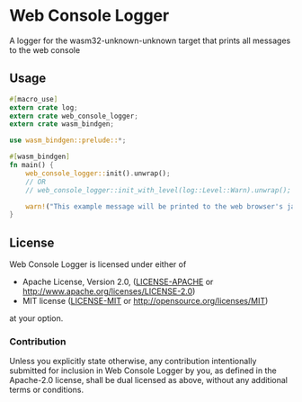 # Web Console Logger

A logger for the wasm32-unknown-unknown target that prints all messages to the
web console

## Usage

```rust
#[macro_use]
extern crate log;
extern crate web_console_logger;
extern crate wasm_bindgen;

use wasm_bindgen::prelude::*;

#[wasm_bindgen]
fn main() {
    web_console_logger::init().unwrap();
    // OR
    // web_console_logger::init_with_level(log::Level::Warn).unwrap();

    warn!("This example message will be printed to the web browser's javascript console.");
}
```

## License

Web Console Logger is licensed under either of

 * Apache License, Version 2.0, ([LICENSE-APACHE](LICENSE-APACHE) or
   http://www.apache.org/licenses/LICENSE-2.0)
 * MIT license ([LICENSE-MIT](LICENSE-MIT) or
   http://opensource.org/licenses/MIT)

at your option.

### Contribution

Unless you explicitly state otherwise, any contribution intentionally submitted
for inclusion in Web Console Logger by you, as defined in the Apache-2.0
license, shall be dual licensed as above, without any additional terms or
conditions.